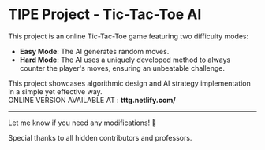 # TIPE Project - Tic-Tac-Toe AI  

This project is an online Tic-Tac-Toe game featuring two difficulty modes:  

- **Easy Mode**: The AI generates random moves.  
- **Hard Mode**: The AI uses a uniquely developed method to always counter the player's moves, ensuring an unbeatable challenge.  

This project showcases algorithmic design and AI strategy implementation in a simple yet effective way.  
ONLINE VERSION AVAILABLE AT : **tttg.netlify.com/**

---

Let me know if you need any modifications! 🚀

Special thanks to all hidden contributors and professors.


